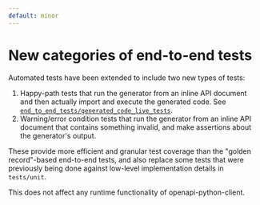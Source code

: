 ```yaml
---
default: minor
---
```


# New categories of end-to-end tests

Automated tests have been extended to include two new types of tests:

1. Happy-path tests that run the generator from an inline API document and then actually import and execute the generated code. See [`end_to_end_tests/generated_code_live_tests`](./end_to_end_tests/generated_code_live_tests).
2. Warning/error condition tests that run the generator from an inline API document that contains something invalid, and make assertions about the generator's output.

These provide more efficient and granular test coverage than the "golden record"-based end-to-end tests, and also replace some tests that were previously being done against low-level implementation details in `tests/unit`.

This does not affect any runtime functionality of openapi-python-client.
